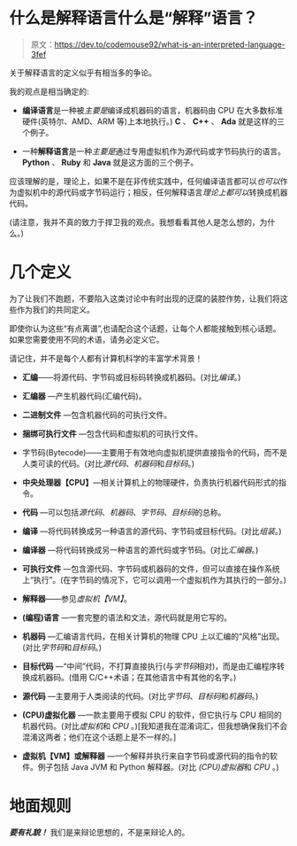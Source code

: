 # 什么是解释语言什么是“解释”语言？

> 原文：<https://dev.to/codemouse92/what-is-an-interpreted-language-3fef>

关于解释语言的定义似乎有相当多的争论。

我的观点是相当确定的:

*   **编译语言**是一种被*主要是*编译成机器码的语言，机器码由 CPU 在大多数标准硬件(英特尔、AMD、ARM 等)上本地执行。) **C** 、 **C++** 、 **Ada** 就是这样的三个例子。

*   一种**解释语言**是一种*主要是*通过专用虚拟机作为源代码或字节码执行的语言。 **Python** 、 **Ruby** 和 **Java** 就是这方面的三个例子。

应该理解的是，理论上，如果不是在非传统实践中，任何编译语言都可以*也可以*作为虚拟机中的源代码或字节码运行；相反，任何解释语言*理论上都可以*转换成机器代码。

(请注意，我并不真的致力于捍卫我的观点。我想看看其他人是怎么想的，为什么。)

# 几个定义

为了让我们不跑题，不要陷入这类讨论中有时出现的迂腐的装腔作势，让我们将这些作为我们的共同定义。

即使你认为这些“有点离谱”,也请配合这个话题，让每个人都能接触到核心话题。如果您需要使用不同的术语，请务必定义它。

请记住，并不是每个人都有计算机科学的丰富学术背景！

*   **汇编**——将源代码、字节码或目标码转换成机器码。(对比*编译*。)

*   **汇编器** —产生机器代码(汇编代码)。

*   **二进制文件** —包含机器代码的可执行文件。

*   **捆绑可执行文件** —包含代码和虚拟机的可执行文件。

*   字节码(Bytecode)——主要用于有效地向虚拟机提供直接指令的代码，而不是人类可读的代码。(对比*源代码*、*机器码*和*目标码*。)

*   **中央处理器【CPU】**—相关计算机上的物理硬件，负责执行机器代码形式的指令。

*   **代码** —可以包括*源代码*、*机器码*、*字节码*、*目标码*的总称。

*   **编译** —将代码转换成另一种语言的源代码、字节码或目标代码。(对比*组装*。)

*   **编译器** —将代码转换成另一种语言的源代码或字节码。(对比*汇编器*。)

*   **可执行文件** —包含源代码、字节码或机器码的文件，但可以直接在操作系统上“执行”。(在字节码的情况下，它可以调用一个虚拟机作为其执行的一部分。)

*   **解释器**——参见*虚拟机【VM】*。

*   **(编程)语言** —一套完整的语法和文法，源代码就是用它写的。

*   **机器码** —汇编语言代码，在相关计算机的物理 CPU 上以汇编的“风格”出现。(对比*字节码*和*目标码*。)

*   **目标代码** —“中间”代码，不打算直接执行(与*字节码*相对)，而是由汇编程序转换成机器码。(借用 C/C++术语；在其他语言中有其他的名字。)

*   **源代码** —主要用于人类阅读的代码。(对比*字节码*、*目标码*和*机器码*。)

*   **(CPU)虚拟化器** —一款主要用于模拟 CPU 的软件，但它执行与 CPU 相同的机器代码。(对比*虚拟机*和 *CPU* 。)[我知道我在混淆词汇，但我想确保我们不会混淆这两者；他们在这个话题上是不一样的。]

*   **虚拟机【VM】**或**解释器** —一个解释并执行来自字节码或源代码的指令的软件。例子包括 Java JVM 和 Python 解释器。(对比 *(CPU)虚拟器*和 *CPU* 。)

# 地面规则

***要有礼貌！*** 我们是来辩论思想的，不是来辩论人的。